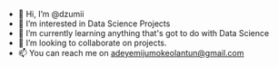 - 👋 Hi, I’m @dzumii
- 👀 I’m interested in Data Science Projects
- 🌱 I’m currently learning anything that's got to do with Data Science
- 💞️ I’m looking to collaborate on projects.
- 📫 You can reach me on adeyemijumokeolantun@gmail.com

<!---
dzumii/dzumii is a ✨ special ✨ repository because its `README.md` (this file) appears on your GitHub profile.
You can click the Preview link to take a look at your changes.
--->
